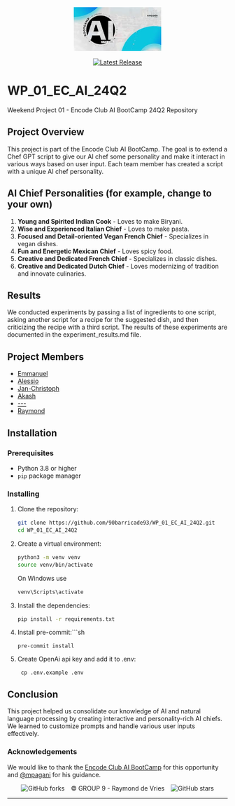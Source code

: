 <div align="center">
<img src="BC.jpeg" height="100">
</div>
<div align="center">

[![Latest Release](https://img.shields.io/badge/Latest%20Version-0.3.14-blue?logo=github)](https://github.com/90barricade93/WP_01_EC_AI_24Q2/commits/main)
</div>

# WP_01_EC_AI_24Q2
Weekend Project 01 - Encode Club AI BootCamp 24Q2 Repository
## Project Overview
This project is part of the Encode Club AI BootCamp. The goal is to extend a Chef GPT script to give our AI chef some personality and make it interact in various ways based on user input. Each team member has created a script with a unique AI chef personality.

## AI Chief Personalities (for example, change to your own)
1. **Young and Spirited Indian Cook** - Loves to make Biryani.
2. **Wise and Experienced Italian Chief** - Loves to make pasta.
3. **Focused and Detail-oriented Vegan French Chief** - Specializes in vegan dishes.
4. **Fun and Energetic Mexican Chief** - Loves spicy food.
5. **Creative and Dedicated French Chief** - Specializes in classic dishes.
6. **Creative and Dedicated Dutch Chief** - Loves modernizing of tradition and innovate culinaries.

## Results
We conducted experiments by passing a list of ingredients to one script, asking another script for a recipe for the suggested dish, and then criticizing the recipe with a third script. The results of these experiments are documented in the experiment_results.md file.

## Project Members
- [Emmanuel](https://github.com/codehouze)
- [Alessio](https://github.com/AlessioChen)
- [Jan-Christoph](https://github.com/jcklie)
- [Akash](https://github.com/kshntn)
- [---](https://github.com/---)
- [Raymond](https://github.com/90barricade93/)

## Installation

### Prerequisites
- Python 3.8 or higher
- `pip` package manager

### Installing
1. Clone the repository:
    ```sh
    git clone https://github.com/90barricade93/WP_01_EC_AI_24Q2.git
    cd WP_01_EC_AI_24Q2
    ```

2. Create a virtual environment:
    ```sh
    python3 -m venv venv
    source venv/bin/activate
    ```
     On Windows use 
    ```sh
    venv\Scripts\activate
    ```

3. Install the dependencies:
    ```sh
    pip install -r requirements.txt
    ```
4. Install pre-commit:```sh
    ```
    pre-commit install
    ```
5. Create OpenAi api key and add it to .env:
   ```
    cp .env.example .env 
    ```

## Conclusion 
This project helped us consolidate our knowledge of AI and natural language processing by creating interactive and personality-rich AI chiefs. We learned to customize prompts and handle various user inputs effectively.

### Acknowledgements
We would like to thank the [Encode Club AI BootCamp](https://github.com/Encode-Club-AI-Bootcamp) for this opportunity and [@mpagani](https://github.com/MatheusDaros) for his guidance.

<div align="center">

![GitHub forks](https://img.shields.io/github/forks/90barricade93/WP_01_EC_AI_24Q2) &ensp; © GROUP 9 - Raymond de Vries &ensp; ![GitHub stars](https://img.shields.io/github/stars/90barricade93/WP_01_EC_AI_24Q2) 

</div>

--------
